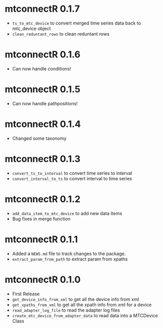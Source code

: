 # mtconnectR 0.1.7

- `ts_to_mtc_device` to convert merged time series data back to mtc_device object
- `clean_reduntant_rows` to clean reduntant rows

# mtconnectR 0.1.6

- Can now handle conditions!

# mtconnectR 0.1.5

- Can now handle pathpositions!

# mtconnectR 0.1.4

- Changed some taxonomy

# mtconnectR 0.1.3

- `convert_ts_to_interval` to convert time series to interval
- `convert_interval_to_ts` to convert interval to time series

# mtconnectR 0.1.2 

- `add_data_item_to_mtc_device` to add new data items
- Bug fixes in merge function

# mtconnectR 0.1.1

- Added a `NEWS.md` file to track changes to the package.
- `extract_param_from_path` to extract param from xpaths


# mtconnectR 0.1.0

- First Release
- `get_device_info_from_xml` to get all the device info from xml
- `get_xpaths_from_xml` to get all the xpath info from xml for a device
- `read_adapter_log_file` to read the adapter log files
- `create_mtc_device_from_adapter_data` to read data into a MTCDevice Class


